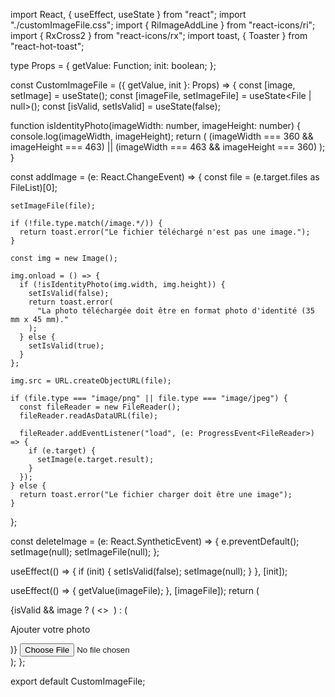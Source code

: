 import React, { useEffect, useState } from "react";
import "./customImageFile.css";
import { RiImageAddLine } from "react-icons/ri";
import { RxCross2 } from "react-icons/rx";
import toast, { Toaster } from "react-hot-toast";

type Props = {
getValue: Function;
init: boolean;
};

const CustomImageFile = ({ getValue, init }: Props) => {
const [image, setImage] = useState<any>();
const [imageFile, setImageFile] = useState<File | null>();
const [isValid, setIsValid] = useState(false);

function isIdentityPhoto(imageWidth: number, imageHeight: number) {
console.log(imageWidth, imageHeight);
return (
(imageWidth === 360 && imageHeight === 463) ||
(imageWidth === 463 && imageHeight === 360)
);
}

const addImage = (e: React.ChangeEvent<HTMLInputElement>) => {
const file = (e.target.files as FileList)[0];

    setImageFile(file);

    if (!file.type.match(/image.*/)) {
      return toast.error("Le fichier téléchargé n'est pas une image.");
    }

    const img = new Image();

    img.onload = () => {
      if (!isIdentityPhoto(img.width, img.height)) {
        setIsValid(false);
        return toast.error(
          "La photo téléchargée doit être en format photo d'identité (35 mm x 45 mm)."
        );
      } else {
        setIsValid(true);
      }
    };

    img.src = URL.createObjectURL(file);

    if (file.type === "image/png" || file.type === "image/jpeg") {
      const fileReader = new FileReader();
      fileReader.readAsDataURL(file);

      fileReader.addEventListener("load", (e: ProgressEvent<FileReader>) => {
        if (e.target) {
          setImage(e.target.result);
        }
      });
    } else {
      return toast.error("Le fichier charger doit être une image");
    }

};

const deleteImage = (e: React.SyntheticEvent) => {
e.preventDefault();
setImage(null);
setImageFile(null);
};

useEffect(() => {
if (init) {
setIsValid(false);
setImage(null);
}
}, [init]);

useEffect(() => {
getValue(imageFile);
}, [imageFile]);
return (
<div className="custom-image-file-container">
<Toaster />
<label htmlFor="custom-image">
{isValid && image ? (
<>
<span className="delete" onClick={deleteImage}>
<RxCross2 />
</span>
<img src={isValid && image} alt="" />
</>
) : (
<p>
<RiImageAddLine />
<span>Ajouter votre photo</span>
</p>
)}
</label>
<input
type="file"
id="custom-image"
style={{ display: "none" }}
onChange={addImage}
accept="image/png, image/jpeg"
/>
</div>
);
};

export default CustomImageFile;

